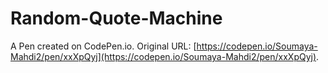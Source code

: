 # Random-Quote-Machine

A Pen created on CodePen.io. Original URL: [https://codepen.io/Soumaya-Mahdi2/pen/xxXpQyj](https://codepen.io/Soumaya-Mahdi2/pen/xxXpQyj).


